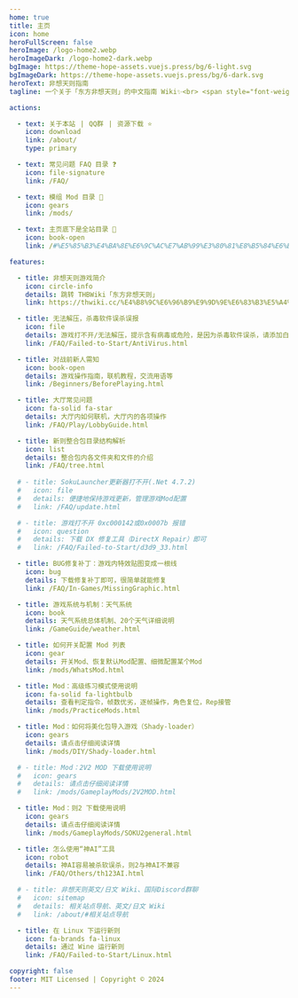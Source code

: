 ```yaml
---
home: true
title: 主页
icon: home
heroFullScreen: false
heroImage: /logo-home2.webp
heroImageDark: /logo-home2-dark.webp
bgImage: https://theme-hope-assets.vuejs.press/bg/6-light.svg
bgImageDark: https://theme-hope-assets.vuejs.press/bg/6-dark.svg
heroText: 非想天则指南
tagline: 一个关于「东方非想天则」的中文指南 Wiki✨<br> <span style="font-weight:bold;"><em><font size=3>封面图由麻薯雅典娜(QQ 1701273028)绘制💖</font>

actions:

  - text: 关于本站⠀|⠀QQ群⠀|⠀资源下载 ⭐
    icon: download
    link: /about/
    type: primary

  - text: 常见问题 FAQ 目录 ❓
    icon: file-signature
    link: /FAQ/

  - text: 模组 Mod 目录 👀
    icon: gears
    link: /mods/

  - text: 主页底下是全站目录 📂
    icon: book-open
    link: /#%E5%85%B3%E4%BA%8E%E6%9C%AC%E7%AB%99%E3%80%81%E8%B5%84%E6%BA%90%E4%B8%8B%E8%BD%BD

features:

  - title: 非想天则游戏简介
    icon: circle-info
    details: 跳转 THBWiki「东方非想天则」
    link: https://thwiki.cc/%E4%B8%9C%E6%96%B9%E9%9D%9E%E6%83%B3%E5%A4%A9%E5%88%99

  - title: 无法解压，杀毒软件误杀误报
    icon: file
    details: 游戏打不开/无法解压，提示含有病毒或危险，是因为杀毒软件误杀，请添加白名单信任
    link: /FAQ/Failed-to-Start/AntiVirus.html

  - title: 对战前新人需知
    icon: book-open
    details: 游戏操作指南，联机教程，交流用语等
    link: /Beginners/BeforePlaying.html

  - title: 大厅常见问题
    icon: fa-solid fa-star
    details: 大厅内如何联机，大厅内的各项操作
    link: /FAQ/Play/LobbyGuide.html

  - title: 新则整合包目录结构解析
    icon: list
    details: 整合包内各文件夹和文件的介绍
    link: /FAQ/tree.html
    
  # - title: SokuLauncher更新器打不开(.Net 4.7.2)
  #   icon: file
  #   details: 便捷地保持游戏更新，管理游戏Mod配置
  #   link: /FAQ/update.html

  # - title: 游戏打不开 0xc000142或0x0007b 报错
  #   icon: question
  #   details: 下载 DX 修复工具（DirectX Repair）即可
  #   link: /FAQ/Failed-to-Start/d3d9_33.html

  - title: BUG修复补丁：游戏内特效贴图变成一根线
    icon: bug
    details: 下载修复补丁即可，很简单就能修复
    link: /FAQ/In-Games/MissingGraphic.html

  - title: 游戏系统与机制：天气系统
    icon: book
    details: 天气系统总体机制、20个天气详细说明
    link: /GameGuide/weather.html

  - title: 如何开关配置 Mod 列表
    icon: gear
    details: 开关Mod、恢复默认Mod配置、细微配置某个Mod
    link: /mods/WhatsMod.html

  - title: Mod：高级练习模式使用说明
    icon: fa-solid fa-lightbulb
    details: 查看判定指令，帧数优劣，逐帧操作，角色复位，Rep接管
    link: /mods/PracticeMods.html

  - title: Mod：如何将美化包导入游戏（Shady-loader）
    icon: gears
    details: 请点击仔细阅读详情
    link: /mods/DIY/Shady-loader.html

  # - title: Mod：2V2 MOD 下载使用说明
  #   icon: gears
  #   details: 请点击仔细阅读详情
  #   link: /mods/GameplayMods/2V2MOD.html

  - title: Mod：则2 下载使用说明
    icon: gears
    details: 请点击仔细阅读详情
    link: /mods/GameplayMods/SOKU2general.html

  - title: 怎么使用“神AI”工具
    icon: robot
    details: 神AI容易被杀软误杀，则2与神AI不兼容
    link: /FAQ/Others/th123AI.html

  # - title: 非想天则英文/日文 Wiki、国际Discord群聊
  #   icon: sitemap
  #   details: 相关站点导航、英文/日文 Wiki
  #   link: /about/#相关站点导航

  - title: 在 Linux 下运行新则
    icon: fa-brands fa-linux
    details: 通过 Wine 运行新则
    link: /FAQ/Failed-to-Start/Linux.html

copyright: false
footer: MIT Licensed | Copyright © 2024
---
```



<div class="catalog-display-container">
  <Catalog base='/' />
</div>

